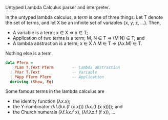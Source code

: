 
Untyped Lambda Calculus parser and interpreter.

In the untyped lambda calculus, a *term* is one of three things. Let T denote the set of terms, and let X be an infinite set of variables {x, y, z, ...}. Then,

* A variable is a term; x ∈ X ⇒ x ∈ T;
* Application of two terms is a term; M, N ∈ T ⇒ (M N) ∈ T; and
* A lambda abstraction is a term; x ∈ X Λ M ∈ T ⇒ (λx.M) ∈ T.

Nothing else is a term.

```haskell
data PTerm =
    PLam T.Text PTerm        -- Lambda abstraction
  | PVar T.Text              -- Variable
  | PApp PTerm PTerm         -- Application
  deriving (Show, Eq)
```

Some famous terms in the lambda calculus are 

* the identity function (λx.x);
* the Y-combinator (λf.(λx.(f (x x))) (λx.(f (x x)))); and
* the Church numerals (λf.λx.f x), (λf.λx.f (f x)), ...

